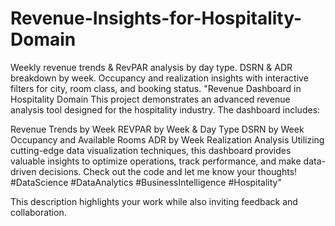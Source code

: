 # Revenue-Insights-for-Hospitality-Domain
Weekly revenue trends &amp; RevPAR analysis by day type. DSRN &amp; ADR breakdown by week. Occupancy and realization insights with interactive filters for city, room class, and booking status.
"Revenue Dashboard in Hospitality Domain
This project demonstrates an advanced revenue analysis tool designed for the hospitality industry. The dashboard includes:

Revenue Trends by Week
REVPAR by Week & Day Type
DSRN by Week
Occupancy and Available Rooms
ADR by Week
Realization Analysis
Utilizing cutting-edge data visualization techniques, this dashboard provides valuable insights to optimize operations, track performance, and make data-driven decisions. Check out the code and let me know your thoughts! #DataScience #DataAnalytics #BusinessIntelligence #Hospitality"

This description highlights your work while also inviting feedback and collaboration.
